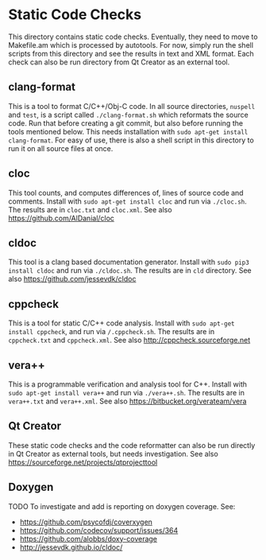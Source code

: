 # Static Code Checks

This directory contains static code checks. Eventually, they need to move to Makefile.am which is processed by autotools. For now, simply run the shell scripts from this directory and see the results in text and XML format. Each check can also be run directory from Qt Creator as an external tool.


## clang-format

This is a tool to format C/C++/Obj-C code. In all source directories, `nuspell` and `test`, is a script called `./clang-format.sh` which reformats the source code. Run that before creating a git commit, but also before running the tools mentioned below. This needs installation with `sudo apt-get install clang-format`. For easy of use, there is also a shell script in this directory to run it on all source files at once.


## cloc

This tool counts, and computes differences of, lines of source code and comments. Install with `sudo apt-get install cloc` and run via `./cloc.sh`. The results are in `cloc.txt` and `cloc.xml`. See also https://github.com/AlDanial/cloc


## cldoc

This tool is a clang based documentation generator. Install with `sudo pip3 install cldoc` and run via `./cldoc.sh`. The results are in `cld` directory. See also https://github.com/jessevdk/cldoc


## cppcheck

This is a tool for static C/C++ code analysis. Install with `sudo apt-get install cppcheck`, and run via `/.cppcheck.sh`. The results are in `cppcheck.txt` and `cppcheck.xml`. See also http://cppcheck.sourceforge.net


## vera++

This is a programmable verification and analysis tool for C++. Install with `sudo apt-get install vera++` and run via `./vera++.sh`. The results are in `vera++.txt` and `vera++.xml`. See also https://bitbucket.org/verateam/vera


## Qt Creator

These static code checks and the code reformatter can also be run directly in Qt Creator as external tools, but needs investigation. See also https://sourceforge.net/projects/qtprojecttool


## Doxygen

TODO To investigate and add is reporting on doxygen coverage. See:
* https://github.com/psycofdj/coverxygen
* https://github.com/codecov/support/issues/364
* https://github.com/alobbs/doxy-coverage
* http://jessevdk.github.io/cldoc/
